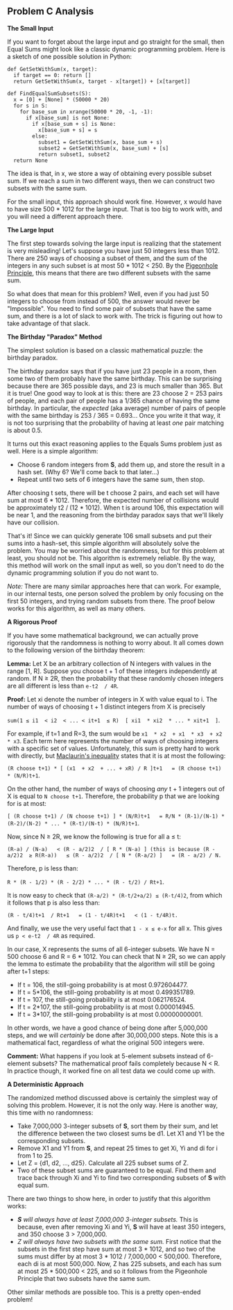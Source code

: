 Problem C Analysis
---

**The Small Input**  

If you want to forget about the large input and go straight for the small, then Equal Sums might look like a classic dynamic programming problem. Here is a sketch of one possible solution in Python:

```
def GetSetWithSum(x, target):
  if target == 0: return []
  return GetSetWithSum(x, target - x[target]) + [x[target]]

def FindEqualSumSubsets(S):
  x = [0] + [None] * (50000 * 20)
  for s in S:
    for base_sum in xrange(50000 * 20, -1, -1):
      if x[base_sum] is not None:
        if x[base_sum + s] is None:
          x[base_sum + s] = s
        else:
          subset1 = GetSetWithSum(x, base_sum + s)
          subset2 = GetSetWithSum(x, base_sum) + [s]
          return subset1, subset2
  return None
```

The idea is that, in x, we store a way of obtaining every possible subset sum. If we reach a sum in two different ways, then we can construct two subsets with the same sum.

For the small input, this approach should work fine. However, x would have to have size 500 * 1012  for the large input. That is too big to work with, and you will need a different approach there.

  
**The Large Input**  

The first step towards solving the large input is realizing that the statement is very misleading! Let's suppose you have just 50 integers less than 1012. There are 250  ways of choosing a subset of them, and the sum of the integers in any such subset is at most 50 * 1012  < 250. By the  [Pigeonhole Principle](https://www.google.com/search?q=pigeonhole+principle), this means that there are two different subsets with the same sum.

So what does that mean for this problem? Well, even if you had just 50 integers to choose from instead of 500, the answer would never be "Impossible". You need to find some pair of subsets that have the same sum, and there is a lot of slack to work with. The trick is figuring out how to take advantage of that slack.

  
**The Birthday "Paradox" Method**

The simplest solution is based on a classic mathematical puzzle: the birthday paradox.

The birthday paradox says that if you have just 23 people in a room, then some two of them probably have the same birthday. This can be surprising because there are 365 possible days, and 23 is much smaller than 365. But it is true! One good way to look at is this: there are 23 choose 2 = 253 pairs of people, and each pair of people has a 1/365 chance of having the same birthday. In particular, the  _expected_  (aka average) number of pairs of people with the same birthday is 253 / 365 = 0.693... Once you write it that way, it is not too surprising that the probability of having at least  _one_  pair matching is about 0.5.

It turns out this exact reasoning applies to the Equals Sums problem just as well. Here is a simple algorithm:

-   Choose 6 random integers from  **S**, add them up, and store the result in a hash set. (Why 6? We'll come back to that later...)
-   Repeat until two sets of 6 integers have the same sum, then stop.

After choosing t sets, there will be t choose 2 pairs, and each set will have sum at most 6 * 1012. Therefore, the expected number of collisions would be approximately t2 / (12 * 1012). When t is around 106, this expectation will be near 1, and the reasoning from the birthday paradox says that we'll likely have our collision.

That's it! Since we can quickly generate 106  small subsets and put their sums into a hash-set, this simple algorithm will absolutely solve the problem. You may be worried about the randomness, but for this problem at least, you should not be. This algorithm is extremely reliable. By the way, this method will work on the small input as well, so you don't need to do the dynamic programming solution if you do not want to.

_Note:_  There are many similar approaches here that can work. For example, in our internal tests, one person solved the problem by only focusing on the first 50 integers, and trying random subsets from there. The proof below works for this algorithm, as well as many others.

  
**A Rigorous Proof**

If you have some mathematical background, we can actually prove rigorously that the randomness is nothing to worry about. It all comes down to the following version of the birthday theorem:

**Lemma:**  Let X be an arbitrary collection of N integers with values in the range [1, R]. Suppose you choose t + 1 of these integers independently at random. If N ≥ 2R, then the probability that these randomly chosen integers are all different is less than  `e-t2  / 4R`.

**Proof:**  Let xi  denote the number of integers in X with value equal to i. The number of ways of choosing t + 1 distinct integers from X is precisely

`sum(1 ≤ i1  < i2  < ... < it+1  ≤ R)  [ xi1  * xi2  * ... * xit+1  ]`.

For example, if t=1 and R=3, the sum would be  `x1  * x2  + x1  * x3  + x2  * x3`. Each term here represents the number of ways of choosing integers with a specific set of values. Unfortunately, this sum is pretty hard to work with directly, but  [Maclaurin's inequality](https://www.google.com/search?q=maclaurin%27s+inequality)  states that it is at most the following:

`(R choose t+1) * [ (x1  + x2  + ... + xR) / R ]t+1  
= (R choose t+1) * (N/R)t+1`.

On the other hand, the number of ways of choosing  _any_  t + 1 integers out of X is equal to  `N choose t+1`. Therefore, the probability p that we are looking for is at most:

`[ (R choose t+1) / (N choose t+1) ] * (N/R)t+1  
= R/N * (R-1)/(N-1) * (R-2)/(N-2) * ... * (R-t)/(N-t) * (N/R)t+1`.

Now, since N ≥ 2R, we know the following is true for all a ≤ t:

`(R-a) / (N-a)  
< (R - a/2)2  / [ R * (N-a) ] (this is because (R - a/2)2  ≥ R(R-a))  
≤ (R - a/2)2  / [ N * (R-a/2) ]  
= (R - a/2) / N.`

Therefore, p is less than:

`R * (R - 1/2) * (R - 2/2) * ... * (R - t/2) / Rt+1`.

It is now easy to check that  `(R-a/2) * (R-t/2+a/2) ≤ (R-t/4)2`, from which it follows that p is also less than:

`(R - t/4)t+1  / Rt+1  
= (1 - t/4R)t+1  
< (1 - t/4R)t.`

And finally, we use the very useful fact that  `1 - x ≤ e-x`  for all x. This gives us  `p < e-t2  / 4R`  as required.

  

In our case, X represents the sums of all 6-integer subsets. We have N = 500 choose 6 and R = 6 * 1012. You can check that N ≥ 2R, so we can apply the lemma to estimate the probability that the algorithm will still be going after t+1 steps:

-   If t = 106, the still-going probability is at most 0.972604477.
-   If t = 5*106, the still-going probability is at most 0.499351789.
-   If t = 107, the still-going probability is at most 0.062176524.
-   If t = 2*107, the still-going probability is at most 0.000014945.
-   If t = 3*107, the still-going probability is at most 0.00000000001.

In other words, we have a good chance of being done after 5,000,000 steps, and we will  _certainly_  be done after 30,000,000 steps. Note this is a mathematical fact, regardless of what the original 500 integers were.

**Comment:**  What happens if you look at 5-element subsets instead of 6-element subsets? The mathematical proof fails completely because N < R. In practice though, it worked fine on all test data we could come up with.

  
**A Deterministic Approach**

The randomized method discussed above is certainly the simplest way of solving this problem. However, it is not the only way. Here is another way, this time with no randomness:

-   Take 7,000,000 3-integer subsets of  **S**, sort them by their sum, and let the difference between the two closest sums be d1. Let X1  and Y1  be the corresponding subsets.
-   Remove X1  and Y1  from  **S**, and repeat 25 times to get Xi, Yi  and di  for i from 1 to 25.
-   Let Z = {d1, d2, ..., d25}. Calculate all 225  subset sums of Z.
-   Two of these subset sums are guaranteed to be equal. Find them and trace back through Xi  and Yi  to find two corresponding subsets of  **S**  with equal sum.

There are two things to show here, in order to justify that this algorithm works:

-   _**S**  will always have at least 7,000,000 3-integer subsets._  This is because, even after removing Xi  and Yi,  **S**  will have at least 350 integers, and 350 choose 3 > 7,000,000.
-   _Z will always have two subsets with the same sum._  First notice that the subsets in the first step have sum at most 3 * 1012, and so two of the sums must differ by at most 3 * 1012  / 7,000,000 < 500,000. Therefore, each di  is at most 500,000. Now, Z has 225  subsets, and each has sum at most 25 * 500,000 < 225, and so it follows from the Pigeonhole Principle that two subsets have the same sum.

Other similar methods are possible too. This is a pretty open-ended problem!

